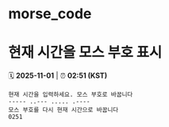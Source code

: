 # morse_code
# 현재 시간을 모스 부호 표시
<!-- MORSE_TIME_START -->
🗓️ **2025-11-01** | ⏰ **02:51 (KST)**

```
현재 시간을 입력하세요. 모스 부호로 바꿉니다
----- ..--- ..... .----
모스 부호를 다시 현재 시간으로 바꿉니다
0251
```
<!-- MORSE_TIME_END -->

